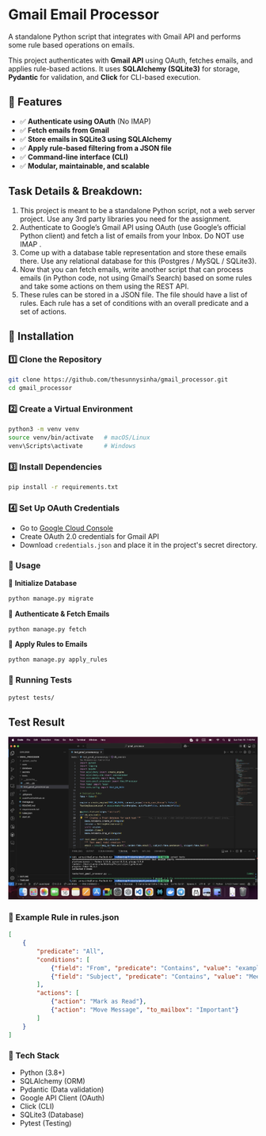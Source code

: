 # Gmail Email Processor

A standalone Python script that integrates with Gmail API and performs some rule based operations on emails.

This project authenticates with **Gmail API** using OAuth, fetches emails, and applies rule-based actions. It uses **SQLAlchemy (SQLite3)** for storage, **Pydantic** for validation, and **Click** for CLI-based execution.

## 🚀 Features

- ✅ **Authenticate using OAuth** (No IMAP)
- ✅ **Fetch emails from Gmail**
- ✅ **Store emails in SQLite3 using SQLAlchemy**
- ✅ **Apply rule-based filtering from a JSON file**
- ✅ **Command-line interface (CLI)**
- ✅ **Modular, maintainable, and scalable**

## Task Details & Breakdown:
1. This project is meant to be a standalone Python script, not a web server project.
Use any 3rd party libraries you need for the assignment.
2. Authenticate to Google’s Gmail API using OAuth (use Google’s official Python
client) and fetch a list of emails from your Inbox. Do NOT use IMAP .
3. Come up with a database table representation and store these emails there. Use
any relational database for this (Postgres / MySQL / SQLite3).
4. Now that you can fetch emails, write another script that can process emails (in
Python code, not using Gmail’s Search) based on some rules and take some
actions on them using the REST API.
5. These rules can be stored in a JSON file. The file should have a list of rules.
Each rule has a set of conditions with an overall predicate and a set of actions.

## 📌 Installation

### 1️⃣ Clone the Repository
```sh
git clone https://github.com/thesunnysinha/gmail_processor.git
cd gmail_processor
```

### 2️⃣ Create a Virtual Environment
```sh
python3 -m venv venv
source venv/bin/activate   # macOS/Linux
venv\Scripts\activate      # Windows
```

### 3️⃣ Install Dependencies
```sh
pip install -r requirements.txt
```

### 4️⃣ Set Up OAuth Credentials
- Go to [Google Cloud Console](https://console.cloud.google.com/)
- Create OAuth 2.0 credentials for Gmail API
- Download `credentials.json` and place it in the project's secret directory.

### 📌 Usage

🔹 **Initialize Database**
```sh
python manage.py migrate
```
🔹 **Authenticate & Fetch Emails**
```sh
python manage.py fetch
```
🔹 **Apply Rules to Emails**
```sh
python manage.py apply_rules
```

### 📌 Running Tests
```sh
pytest tests/
```

## Test Result

![Test](./test_result/test_result.png)

### 📌 Example Rule in rules.json
```json
[
    {
        "predicate": "All",
        "conditions": [
            {"field": "From", "predicate": "Contains", "value": "example.com"},
            {"field": "Subject", "predicate": "Contains", "value": "Meeting"}
        ],
        "actions": [
            {"action": "Mark as Read"},
            {"action": "Move Message", "to_mailbox": "Important"}
        ]
    }
]
```

### 📌 Tech Stack
- Python (3.8+)
- SQLAlchemy (ORM)
- Pydantic (Data validation)
- Google API Client (OAuth)
- Click (CLI)
- SQLite3 (Database)
- Pytest (Testing)